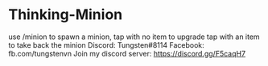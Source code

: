 # Thinking-Minion
use /minion to spawn a minion,
tap with no item to upgrade
tap with an item to take back the minion
Discord: Tungsten#8114
Facebook: fb.com/tungstenvn
Join my discord server: https://discord.gg/F5caqH7
